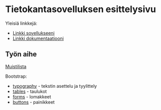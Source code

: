 # Tietokantasovelluksen esittelysivu

Yleisiä linkkejä:

* [Linkki sovellukseeni](https://www.cs.helsinki.fi)
* [Linkki dokumentaatiooni](https://github.com/w4ldo/memoryTool/blob/master/doc/dokumentaatio.pdf)

## Työn aihe

[Muistilista](http://advancedkittenry.github.io/suunnittelu_ja_tyoymparisto/aiheet/Muistilista.html)


Bootstrap:

* [typography](http://getbootstrap.com/css/#type) - tekstin asettelu ja tyylittely
* [tables](http://getbootstrap.com/css/#tables) - taulukot
* [forms](http://getbootstrap.com/css/#forms) - lomakkeet
* [buttons](http://getbootstrap.com/css/#buttons) - painikkeet
